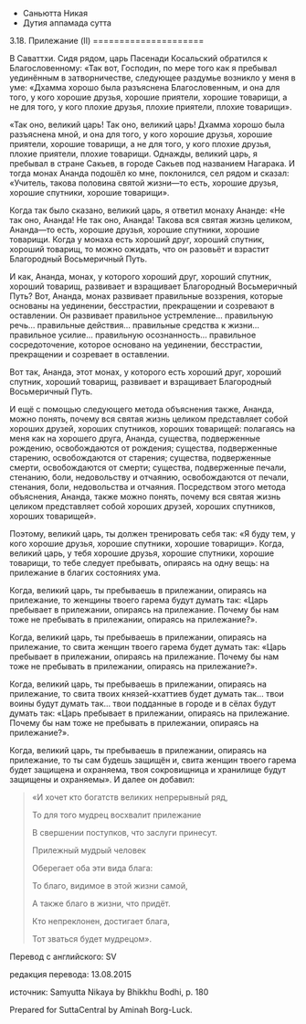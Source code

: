 









* Саньютта Никая
* Дутия аппамада сутта


3\.18\. Прилежание \(II\)
\=\=\=\=\=\=\=\=\=\=\=\=\=\=\=\=\=\=\=\=\=



В Саваттхи\. Сидя рядом, царь Пасенади Косальский обратился к Благословенному: «Так вот, Господин, по мере того как я пребывал уединённым в затворничестве, следующее раздумье возникло у меня в уме: «Дхамма хорошо была разъяснена Благословенным, и она для того, у кого хорошие друзья, хорошие приятели, хорошие товарищи, а не для того, у кого плохие друзья, плохие приятели, плохие товарищи»\.


«Так оно, великий царь\! Так оно, великий царь\! Дхамма хорошо была разъяснена мной, и она для того, у кого хорошие друзья, хорошие приятели, хорошие товарищи, а не для того, у кого плохие друзья, плохие приятели, плохие товарищи\. Однажды, великий царь, я пребывал в стране Сакьев, в городе Сакьев под названием Нагарака\. И тогда монах Ананда подошёл ко мне, поклонился, сел рядом и сказал: «Учитель, такова половина святой жизни—то есть, хорошие друзья, хорошие спутники, хорошие товарищи»\.


Когда так было сказано, великий царь, я ответил монаху Ананде: «Не так оно, Ананда\! Не так оно, Ананда\! Такова вся святая жизнь целиком, Ананда—то есть, хорошие друзья, хорошие спутники, хорошие товарищи\. Когда у монаха есть хороший друг, хороший спутник, хороший товарищ, то можно ожидать, что он разовьёт и взрастит Благородный Восьмеричный Путь\.


И как, Ананда, монах, у которого хороший друг, хороший спутник, хороший товарищ, развивает и взращивает Благородный Восьмеричный Путь? Вот, Ананда, монах развивает правильные воззрения, которые основаны на уединении, бесстрастии, прекращении и созревают в оставлении\. Он развивает правильное устремление… правильную речь… правильные действия… правильные средства к жизни… правильное усилие… правильную осознанность… правильное сосредоточение, которое основано на уединении, бесстрастии, прекращении и созревает в оставлении\.


Вот так, Ананда, этот монах, у которого есть хороший друг, хороший спутник, хороший товарищ, развивает и взращивает Благородный Восьмеричный Путь\.


И ещё с помощью следующего метода объяснения также, Ананда, можно понять, почему вся святая жизнь целиком представляет собой хороших друзей, хороших спутников, хороших товарищей: полагаясь на меня как на хорошего друга, Ананда, существа, подверженные рождению, освобождаются от рождения; существа, подверженные старению, освобождаются от старения; существа, подверженные смерти, освобождаются от смерти; существа, подверженные печали, стенанию, боли, недовольству и отчаянию, освобождаются от печали, стенания, боли, недовольства и отчаяния\. Посредством этого метода объяснения, Ананда, также можно понять, почему вся святая жизнь целиком представляет собой хороших друзей, хороших спутников, хороших товарищей»\.


Поэтому, великий царь, ты должен тренировать себя так: «Я буду тем, у кого хорошие друзья, хорошие спутники, хорошие товарищи»\. Когда, великий царь, у тебя хорошие друзья, хорошие спутники, хорошие товарищи, то тебе следует пребывать, опираясь на одну вещь: на прилежание в благих состояниях ума\.


Когда, великий царь, ты пребываешь в прилежании, опираясь на прилежание, то женщины твоего гарема будут думать так: «Царь пребывает в прилежании, опираясь на прилежание\. Почему бы нам тоже не пребывать в прилежании, опираясь на прилежание?»\.


Когда, великий царь, ты пребываешь в прилежании, опираясь на прилежание, то свита женщин твоего гарема будет думать так: «Царь пребывает в прилежании, опираясь на прилежание\. Почему бы нам тоже не пребывать в прилежании, опираясь на прилежание?»\.


Когда, великий царь, ты пребываешь в прилежании, опираясь на прилежание, то свита твоих князей\-кхаттиев будет думать так… твои воины будут думать так… твои подданные в городе и в сёлах будут думать так: «Царь пребывает в прилежании, опираясь на прилежание\. Почему бы нам тоже не пребывать в прилежании, опираясь на прилежание?»\.


Когда, великий царь, ты пребываешь в прилежании, опираясь на прилежание, то ты сам будешь защищён и, свита женщин твоего гарема будет защищена и охраняема, твоя сокровищница и хранилище будут защищены и охраняемы»\. И далее он добавил:



> «И хочет кто богатств великих непрерывный ряд,  
> 
> То для того мудрец восхвалит прилежание  
> 
> В свершении поступков, что заслуги принесут\.  
> 
>   
> 
> Прилежный мудрый человек  
> 
> Оберегает оба эти вида блага:  
> 
> То благо, видимое в этой жизни самой,  
> 
> А также благо в жизни, что придёт\.  
> 
> Кто непреклонен, достигает блага,  
> 
> Тот зваться будет мудрецом»\.



Перевод с английского: SV


редакция перевода: 13\.08\.2015


источник: Samyutta Nikaya by Bhikkhu Bodhi, p\. 180


Prepared for SuttaCentral by Aminah Borg\-Luck\.






